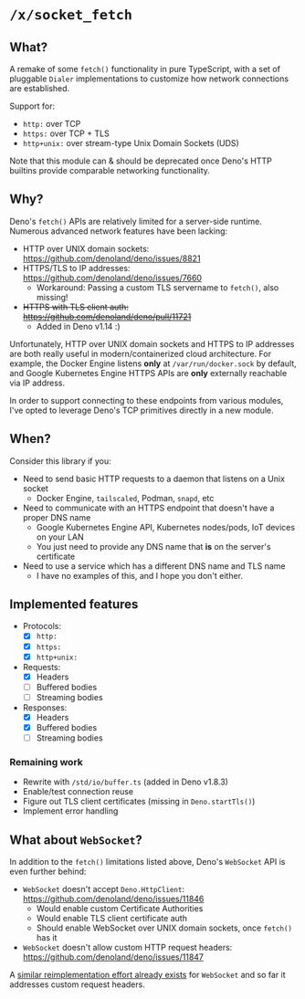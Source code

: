 # `/x/socket_fetch`

## What?

A remake of some `fetch()` functionality in pure TypeScript,
with a set of pluggable `Dialer` implementations to customize
how network connections are established.

Support for:
* `http:` over TCP
* `https:` over TCP + TLS
* `http+unix:` over stream-type Unix Domain Sockets (UDS)

Note that this module can & should be deprecated
once Deno's HTTP builtins provide comparable networking functionality.

## Why?

Deno's `fetch()` APIs are relatively limited for a server-side runtime.
Numerous advanced network features have been lacking:

* HTTP over UNIX domain sockets: https://github.com/denoland/deno/issues/8821
* HTTPS/TLS to IP addresses: https://github.com/denoland/deno/issues/7660
  * Workaround: Passing a custom TLS servername to `fetch()`, also missing!
* ~~HTTPS with TLS client auth: https://github.com/denoland/deno/pull/11721~~
  * Added in Deno v1.14 :)

Unfortunately, HTTP over UNIX domain sockets and HTTPS to IP addresses are both
really useful in modern/containerized cloud architecture.
For example, the Docker Engine listens **only** at `/var/run/docker.sock` by default,
and Google Kubernetes Engine HTTPS APIs are **only** externally reachable via IP address.

In order to support connecting to these endpoints from various modules,
I've opted to leverage Deno's TCP primitives directly in a new module.

## When?

Consider this library if you:

* Need to send basic HTTP requests to a daemon that listens on a Unix socket
  * Docker Engine, `tailscaled`, Podman, `snapd`, etc
* Need to communicate with an HTTPS endpoint that doesn't have a proper DNS name
  * Google Kubernetes Engine API, Kubernetes nodes/pods, IoT devices on your LAN
  * You just need to provide any DNS name that **is** on the server's certificate
* Need to use a service which has a different DNS name and TLS name
  * I have no examples of this, and I hope you don't either.

## Implemented features

* Protocols:
  * [x] `http:`
  * [x] `https:`
  * [x] `http+unix:`
* Requests:
  * [x] Headers
  * [ ] Buffered bodies
  * [ ] Streaming bodies
* Responses:
  * [x] Headers
  * [x] Buffered bodies
  * [ ] Streaming bodies

### Remaining work

* Rewrite with `/std/io/buffer.ts` (added in Deno v1.8.3)
* Enable/test connection reuse
* Figure out TLS client certificates (missing in `Deno.startTls()`)
* Implement error handling

## What about `WebSocket`?
In addition to the `fetch()` limitations listed above,
Deno's `WebSocket` API is even further behind:

* `WebSocket` doesn't accept `Deno.HttpClient`: https://github.com/denoland/deno/issues/11846
  * Would enable custom Certificate Authorities
  * Would enable TLS client certificate auth
  * Should enable WebSocket over UNIX domain sockets, once `fetch()` has it
* `WebSocket` doesn't allow custom HTTP request headers: https://github.com/denoland/deno/issues/11847

A [similar reimplementation effort already exists](https://deno.land/x/custom_socket/)
for `WebSocket` and so far it addresses custom request headers.
